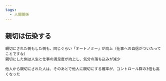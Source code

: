 ```yaml
---
tags:
  - 人間関係
---
```

## 親切は伝染する
```
親切にされた側もした側も、同じぐらい「オートノミー」が向上（仕事への自信がついたってことですな）
親切にした側は人生と仕事の満足度が向上し、気分の落ち込みが減少
```

```
他人から親切にされた人は、そのあとで他人に親切にする確率が、コントロール群の3倍も高くなった
```

